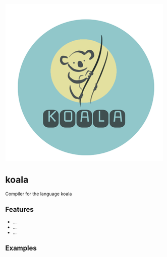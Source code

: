 ![Logo](https://raw.githubusercontent.com/bsteenbergen/koala/main/docs/koala_logo.png)

# koala

Compiler for the language koala

## Features

- ...
- ...
- ...

## Examples
